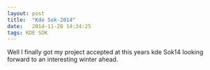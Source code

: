 ```yaml
---
layout: post
title:  "Kde Sok-2014"
date:   2014-11-28 14:34:25
tags: KDE SOK
---
```

Well I finally got my project accepted at this years kde Sok14 looking forward to an interesting winter ahead.
